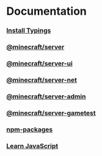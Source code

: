# Documentation

### [Install Typings](./install-typings/install-typings.md)

### [@minecraft/server](./%40minecraft/server/)

### [@minecraft/server-ui](./%40minecraft/server-ui/)

### [@minecraft/server-net](./%40minecraft/server-net/)

### [@minecraft/server-admin](./%40minecraft/server-admin/)

### [@minecraft/server-gametest](./%40minecraft/server-gametest/)

### [npm-packages](./npm-packages/npm-packages.md)

### [Learn JavaScript](./JavaScript/)